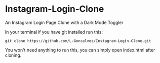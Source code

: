 # Instagram-Login-Clone

An Instagram Login Page Clone with a Dark Mode Toggler

In your terminal if you have git installed run this:
```
git clone https://github.com/L-Goncalves/Instagram-Login-Clone.git
```

You won't need anything to run this, you can simply open index.html after cloning.
